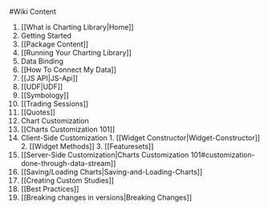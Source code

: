 #Wiki Content

1. [[What is Charting Library|Home]]
2. Getting Started
  1. [[Package Content]]
  2. [[Running Your Charting Library]]
3. Data Binding
  1. [[How To Connect My Data]]
  2. [[JS API|JS-Api]]
  3. [[UDF|UDF]]
  4. [[Symbology]]
  5. [[Trading Sessions]]
  6. [[Quotes]]
4. Chart Customization
  1. [[Charts Customization 101]]
  2. Client-Side Customization
    1. [[Widget Constructor|Widget-Constructor]]
    2. [[Widget Methods]]
    3. [[Featuresets]]
  3. [[Server-Side Customization|Charts Customization 101#customization-done-through-data-stream]]
5. [[Saving/Loading Charts|Saving-and-Loading-Charts]]
6. [[Creating Custom Studies]]
7. [[Best Practices]]
8. [[Breaking changes in versions|Breaking Changes]]